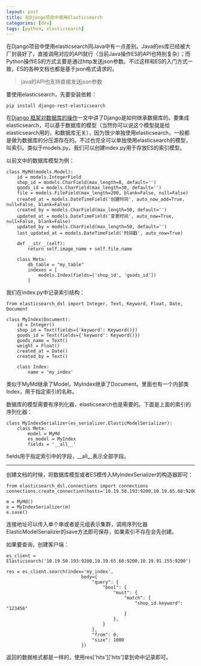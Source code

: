 ```yaml
---
layout: post
title: 在Django项目中使用Elasticsearch
categories: [dev]
tags: [python, elasticsearch]
---
```


在Django项目中使用elasticsearch同Java中有一点差别。Java的es库已经被大厂封装好了，直接调用对应的API就行（当前Java操作ES的API也特别复杂）；而Python操作ES的方式主要是通过http发送json参数。不过这样和ES的入门方式一致，ES的各种文档也都是基于json格式请求的。

> java的API也支持直接发送json参数

要使用elasticsearch，先要安装依赖：
```
pip install django-rest-elasticsearch
```

在[Django 框架对数据库的操作](/djangodb/)一文中讲了Django是如何继承数据库的。要集成elasticsearch，可以基于数据库的模型（当然你可以说这个模型就是给elasticsearch用的，和数据库无关），因为很少单独使用elasticsearch，一般都是做为数据库的分压源存在的。不过也完全可以单独使用elasticsearch的模型，叫索引。类似于models.py，我们可以创建index.py用于存放ES的索引模型。

以前文中的数据库模型为例：
```
class MyMd(models.Model):
    id = models.IntegerField
    shop_id = models.CharField(max_length=8, default='')
    goods_id = models.CharField(max_length=30, default='')
    file = models.FileField(max_length=200, blank=False, null=False)
    created_at = models.DateTimeField('创建时间', auto_now_add=True, null=False, blank=False)
    created_by = models.CharField(max_length=50, default='')
    updated_at = models.DateTimeField('变更时间', auto_now=True, null=False, blank=False)
    updated_by = models.CharField(max_length=50, default='')
    last_updated_at = models.DateTimeField('时间戳', auto_now=True)

    def __str__(self):
        return self.image_name + self.file.name

    class Meta:
        db_table = "my_table"
        indexes = [
            models.Index(fields=['shop_id', 'goods_id'])
        ]
```
我们在index.py中记录索引结构：
```
from elasticsearch_dsl import Integer, Text, Keyword, Float, Date, Document

class MyIndex(Document):
    id = Integer()
    shop_id = Text(fields={'keyword': Keyword()})
    goods_id = Text(fields={'keyword': Keyword()})
    goods_name = Text()
    weight = Float()
    created_at = Date()
    created_by = Text()

    class Index:
        name = 'my_index'
```
类似于MyMd继承了Model，MyIndex继承了Document。里面也有一个内部类Index，用于指定索引的名称。

数据库的模型需要有序列化器，elasticsearch也是需要的。下面是上面的索引的序列化器：
```
class MyIndexSerializer(es_serializer.ElasticModelSerializer):
    class Meta:
        model = MyMd
        es_model = MyIndex
        fields = '__all__'
```
fields用于指定索引中的字段，__all__表示全部字段。

---

创建文档的时候，将数据库模型或者ES模传入MyIndexSerializer的构造器即可：
```
from elasticsearch_dsl.connections import connections
connections.create_connection(hosts='10.19.50.193:9200,10.19.65.68:9200,10.19.91.155:9200')

m = MyMd()
e = MyIndexSerializer(m)
e.save()
```
连接地址可以传入单个串或者是元组表示集群，调用序列化器ElasticModelSerializer的save方法即可保存，如果索引不存在会先创建。

如果要查询，创建客户端：
```
es_client = Elasticsearch('10.19.50.193:9200,10.19.65.68:9200,10.19.91.155:9200')

res = es_client.search(index='my_index',
                            body={
                                "query": {
                                    "bool": {
                                        "must": {
                                            "match": {
                                                "shop_id.keyword": "123456"
                                            }
                                        },
                                    }
                                },
                                "from": 0,
                                "size": 1000
                            })
```
返回的数据格式都是一样的，使用res['hits']['hits']拿到命中记录即可。